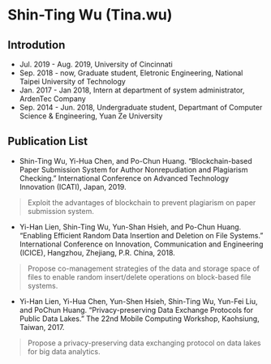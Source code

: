 # Shin-Ting Wu (Tina.wu)
## Introdution
* Jul. 2019 - Aug. 2019, University of Cincinnati
* Sep. 2018 - now, Graduate student, Eletronic Engineering, National Taipei University of Technology  
* Jan. 2017 - Jan 2018, Intern at department of system administrator, ArdenTec Company
* Sep. 2014 - Jun. 2018, Undergraduate student, Departmant of Computer Science & Engineering, Yuan Ze University  

## Publication List
* Shin-Ting Wu, Yi-Hua Chen, and Po-Chun Huang.
 “Blockchain-based Paper Submission System for Author Nonrepudiation
and Plagiarism Checking.” International Conference on Advanced Technology Innovation (ICATI), Japan, 2019.  
>    Exploit the advantages of blockchain to prevent plagiarism on paper submission system.
* Yi-Han Lien, Shin-Ting Wu, Yun-Shan Hsieh, and Po-Chun Huang. 
“Enabling Efficient Random Data Insertion and Deletion on File Systems.” International Conference
on Innovation, Communication and Engineering (ICICE), Hangzhou, Zhejiang, P.R.
China, 2018.  
 >   Propose co-management strategies of the data and storage space of files to enable random insert/delete operations on block-based file systems.
* Yi-Han Lien, Yi-Hua Chen, Yun-Shen Hsieh, Shin-Ting Wu, Yun-Fei Liu, and PoChun Huang.
 “Privacy-preserving Data Exchange Protocols for Public Data Lakes.” 
 The 22nd Mobile Computing Workshop, Kaohsiung, Taiwan, 2017.  
>    Propose a privacy-preserving data exchanging protocol on data lakes for big data analytics.
